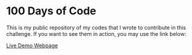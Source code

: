 # 100 Days of Code
This is my public repository of my codes that I wrote to contribute in this challenge. If you want to see them in action, you may use the link below:

[Live Demo Webpage](https://100.pegahhabibi.com)
